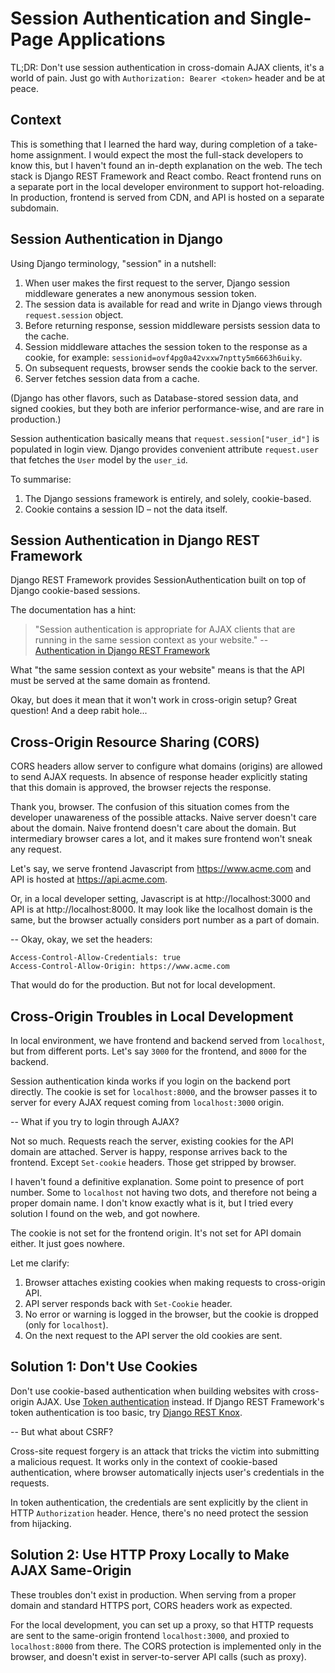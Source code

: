 # Session Authentication and Single-Page Applications

TL;DR: Don't use session authentication in cross-domain AJAX clients, it's a world of pain.
Just go with `Authorization: Bearer <token>` header and be at peace.

## Context

This is something that I learned the hard way, during completion of a take-home assignment.
I would expect the most the full-stack developers to know this, but I haven't found an in-depth explanation on the web.
The tech stack is Django REST Framework and React combo.
React frontend runs on a separate port in the local developer environment to support hot-reloading.
In production, frontend is served from CDN, and API is hosted on a separate subdomain.

## Session Authentication in Django

Using Django terminology, "session" in a nutshell:

1. When user makes the first request to the server,
   Django session middleware generates a new anonymous session token.
2. The session data is available for read and write in Django views through `request.session` object.
3. Before returning response, session middleware persists session data to the cache.
4. Session middleware attaches the session token to the response as a cookie, for example: `sessionid=ovf4pg0a42vxxw7nptty5m6663h6uiky`.
5. On subsequent requests, browser sends the cookie back to the server.
6. Server fetches session data from a cache.

(Django has other flavors, such as Database-stored session data, and signed cookies,
but they both are inferior performance-wise, and are rare in production.)

Session authentication basically means that `request.session["user_id"]` is populated in login view.
Django provides convenient attribute `request.user` that fetches the `User` model by the `user_id`.

To summarise:

1. The Django sessions framework is entirely, and solely, cookie-based.
2. Cookie contains a session ID – not the data itself.

## Session Authentication in Django REST Framework

Django REST Framework provides SessionAuthentication built on top of Django cookie-based sessions.

The documentation has a hint:

> "Session authentication is appropriate for AJAX clients that are running in the same session context as your website."
> -- [Authentication in Django REST Framework](https://www.django-rest-framework.org/api-guide/authentication/)

What "the same session context as your website" means is that the API must be served at the same domain as frontend.

Okay, but does it mean that it won't work in cross-origin setup?
Great question! And a deep rabit hole...

## Cross-Origin Resource Sharing (CORS)

CORS headers allow server to configure what domains (origins) are allowed to send AJAX requests. 
In absence of response header explicitly stating that this domain is approved, the browser rejects the response.

Thank you, browser. The confusion of this situation comes from the developer unawareness of the possible attacks.
Naive server doesn't care about the domain. Naive frontend doesn't care about the domain.
But intermediary browser cares a lot, and it makes sure frontend won't sneak any request.

Let's say, we serve frontend Javascript from https://www.acme.com and API is hosted at https://api.acme.com.

Or, in a local developer setting, Javascript is at http://localhost:3000 and API is at http://localhost:8000.
It may look like the localhost domain is the same, but the browser actually considers port number as a part of domain.

-- Okay, okay, we set the headers:

```
Access-Control-Allow-Credentials: true
Access-Control-Allow-Origin: https://www.acme.com
```

That would do for the production. But not for local development.

## Cross-Origin Troubles in Local Development

In local environment, we have frontend and backend served from `localhost`, but from different ports.
Let's say `3000` for the frontend, and `8000` for the backend.

Session authentication kinda works if you login on the backend port directly.
The cookie is set for `localhost:8000`, and the browser passes it to server for every AJAX request coming from `localhost:3000` origin.

-- What if you try to login through AJAX?

Not so much. Requests reach the server, existing cookies for the API domain are attached.
Server is happy, response arrives back to the frontend.
Except `Set-cookie` headers. Those get stripped by browser.

I haven't found a definitive explanation.
Some point to presence of port number.
Some to `localhost` not having two dots, and therefore not being a proper domain name.
I don't know exactly what is it, but I tried every solution I found on the web, and got nowhere.

The cookie is not set for the frontend origin.
It's not set for API domain either.
It just goes nowhere.

Let me clarify:

1. Browser attaches existing cookies when making requests to cross-origin API.
2. API server responds back with `Set-Cookie` header.
3. No error or warning is logged in the browser, but the cookie is dropped (only for `localhost`).
4. On the next request to the API server the old cookies are sent.

## Solution 1: Don't Use Cookies

Don't use cookie-based authentication when building websites with cross-origin AJAX.
Use [Token authentication](https://www.django-rest-framework.org/api-guide/authentication/#tokenauthentication) instead.
If Django REST Framework's token authentication is too basic, try [Django REST Knox](https://jazzband.github.io/django-rest-knox/auth/).

-- But what about CSRF?

Cross-site request forgery is an attack that tricks the victim into submitting a malicious request.
It works only in the context of cookie-based authentication, where browser automatically injects user's credentials in the requests.

In token authentication, the credentials are sent explicitly by the client in HTTP `Authorization` header.
Hence, there's no need protect the session from hijacking.

## Solution 2: Use HTTP Proxy Locally to Make AJAX Same-Origin

These troubles don't exist in production.
When serving from a proper domain and standard HTTPS port, CORS headers work as expected.

For the local development, you can set up a proxy, so that HTTP requests are sent to the same-origin frontend `localhost:3000`,
and proxied to `localhost:8000` from there.
The CORS protection is implemented only in the browser, and doesn't exist in server-to-server API calls (such as proxy).
